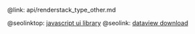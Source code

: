 @link: api/renderstack_type_other.md

@seolinktop: [javascript ui library](https://webix.com)
@seolink: [dataview download](https://webix.com/widget/dataview/)